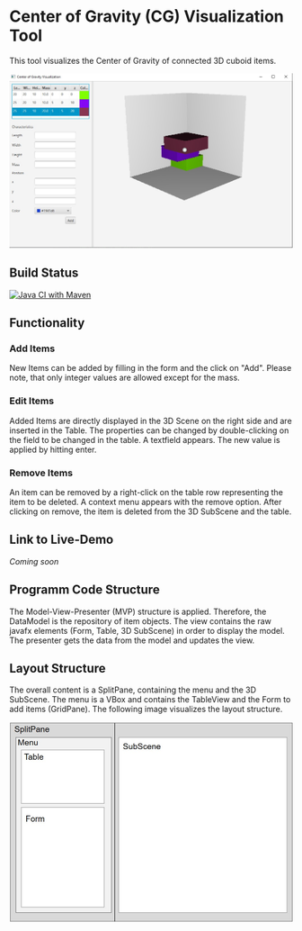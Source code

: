# Center of Gravity (CG) Visualization Tool
This tool visualizes the Center of Gravity of connected 3D cuboid items.

![Preview](images/Preview.jpg)

## Build Status
[![Java CI with Maven](https://github.com/CorinnaKrebs/CG-Visualization/actions/workflows/maven.yml/badge.svg)](https://github.com/CorinnaKrebs/CG-Visualization/actions/workflows/maven.yml)

## Functionality
### Add Items
New Items can be added by filling in the form and the click on "Add". 
Please note, that only integer values are allowed except for the mass.
### Edit Items
Added Items are directly displayed in the 3D Scene on the right side 
and are inserted in the Table. The properties can be changed by double-clicking on the field to be changed in the table. 
A textfield appears. The new value is applied by hitting enter.

### Remove Items
An item can be removed by a right-click on the table row representing the item to be deleted.
A context menu appears with the remove option. After clicking on remove, the item is deleted from the 3D SubScene and the table.

## Link to Live-Demo
_Coming soon_


## Programm Code Structure
The Model-View-Presenter (MVP) structure is applied.
Therefore, the DataModel is the repository of item objects.
The view contains the raw javafx elements (Form, Table, 3D SubScene) in order to display the model.
The presenter gets the data from the model and updates the view.

## Layout Structure
The overall content is a SplitPane, containing the menu and the 3D SubScene. 
The menu is a VBox and contains the TableView and the Form to add items (GridPane).
The following image visualizes the layout structure.

![Preview](images/Layout.jpg)

